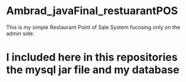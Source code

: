 # Ambrad_javaFinal_restuarantPOS
This is my simple Restaurant Point of Sale System fucosing only on the admin side.

# I included here in this repositories the mysql jar file and my database
